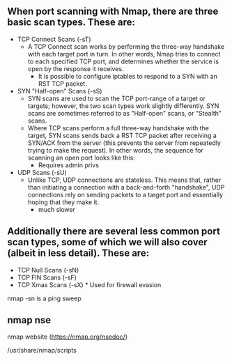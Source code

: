 ## When port scanning with Nmap, there are three basic scan types. These are:

* TCP Connect Scans (-sT)
	* A TCP Connect scan works by performing the three-way handshake with each target port in turn. In other words, Nmap tries to connect to each specified TCP port, and determines whether the service is open by the response it receives.
		* It is possible to configure iptables to respond to a SYN with an RST TCP packet.
* SYN "Half-open" Scans (-sS)
	* SYN scans are used to scan the TCP port-range of a target or targets; however, the two scan types work slightly differently. SYN scans are sometimes referred to as "Half-open" scans, or "Stealth" scans.
	* Where TCP scans perform a full three-way handshake with the target, SYN scans sends back a RST TCP packet after receiving a SYN/ACK from the server (this prevents the server from repeatedly trying to make the request). In other words, the sequence for scanning an open port looks like this:
		* Requires admin privs 
* UDP Scans (-sU)
	* Unlike TCP, UDP connections are stateless. This means that, rather than initiating a connection with a back-and-forth "handshake", UDP connections rely on sending packets to a target port and essentially hoping that they make it. 
		* much slower


## Additionally there are several less common port scan types, some of which we will also cover (albeit in less detail). These are:

   * TCP Null Scans (-sN)
   * TCP FIN Scans (-sF)
   * TCP Xmas Scans (-sX)
	* Used for firewall evasion

nmap -sn is a ping sweep

## nmap nse

nmap website (https://nmap.org/nsedoc/)

/usr/share/nmap/scripts
